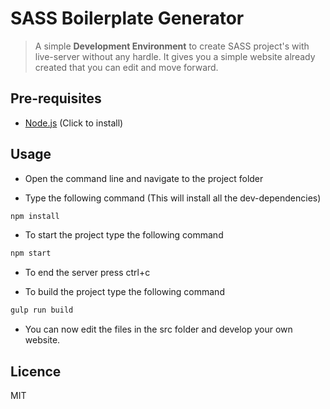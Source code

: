 # SASS Boilerplate Generator
>A simple **Development Environment** to create SASS project's with live-server without any hardle.
>It gives you a simple website already created that you can edit and move forward.  

## Pre-requisites
+ [Node.js](https://nodejs.org/en/) (Click to install)

## Usage

+ Open the command line and navigate to the project folder

+ Type the following command (This will install all the dev-dependencies)
```js
npm install
```

+ To start the project type the following command 
```js
npm start
```

+ To end the server press ctrl+c

+ To build the project type the following command
```js
gulp run build
```
+ You can now edit the files in the src folder and develop your own website.

## Licence

MIT
